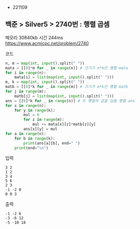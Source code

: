 - 221109
## 백준 > Silver5 > 2740번 : 행렬 곱셈
메모리 30840kb 시간 244ms  
https://www.acmicpc.net/problem/2740  

코드
```python
n, m = map(int, input().split(" "))
mata = [[0]*m for _ in range(n)] # 크기가 n*m인 행렬 mata
for i in range(n):
    mata[i] = list(map(int, input().split(" ")))
m, k = map(int, input().split(" "))
matb = [[0]*k for _ in range(m)] # 크기가 m*k인 행렬 matb
for j in range(m):
    matb[j] = list(map(int, input().split(" ")))
ans = [[0]*k for _ in range(n)] # 두 행렬의 곱을 담을 행렬 ans
for x in range(n):
    for y in range(k):
        mul = 0
        for z in range(m):
            mul += mata[x][z]*matb[z][y]
        ans[x][y] = mul
for a in range(n):
    for b in range(k):
        print(ans[a][b], end=" ")
    print(end="\n")
```

입력
```
3 2
1 2
3 4
5 6
2 3
-1 -2 0
0 0 3
```

출력
```
-1 -2 6
-3 -6 12
-5 -10 18
```